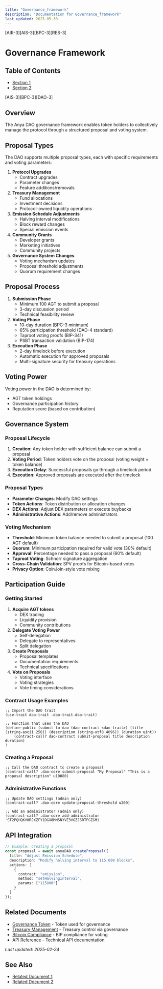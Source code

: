 ```yaml
---
title: "Governance_framework"
description: "Documentation for Governance_framework"
last_updated: 2025-05-30
---
```

[AIR-3][AIS-3][BPC-3][RES-3]


# Governance Framework

## Table of Contents

- [Section 1](#section-1)
- [Section 2](#section-2)


[AIS-3][BPC-3][DAO-3]

## Overview

The Anya DAO governance framework enables token holders to collectively manage the protocol through a structured proposal and voting system.

## Proposal Types

The DAO supports multiple proposal types, each with specific requirements and voting parameters:

1. **Protocol Upgrades**
   - Contract upgrades
   - Parameter changes
   - Feature additions/removals
2. **Treasury Management**
   - Fund allocations
   - Investment decisions
   - Protocol-owned liquidity operations
3. **Emission Schedule Adjustments**
   - Halving interval modifications
   - Block reward changes
   - Special emission events
4. **Community Grants**
   - Developer grants
   - Marketing initiatives
   - Community projects
5. **Governance System Changes**
   - Voting mechanism updates
   - Proposal threshold adjustments
   - Quorum requirement changes

## Proposal Process

1. **Submission Phase**
   - Minimum 100 AGT to submit a proposal
   - 3-day discussion period
   - Technical feasibility review
2. **Voting Phase**
   - 10-day duration (BPC-3 minimum)
   - 65% participation threshold (DAO-4 standard)
   - Taproot voting proofs (BIP-341)
   - PSBT transaction validation (BIP-174)
3. **Execution Phase**
   - 2-day timelock before execution
   - Automatic execution for approved proposals
   - Multi-signature security for treasury operations

## Voting Power

Voting power in the DAO is determined by:

- AGT token holdings
- Governance participation history
- Reputation score (based on contribution)

## Governance System

### Proposal Lifecycle

1. **Creation**: Any token holder with sufficient balance can submit a proposal
2. **Voting Period**: Token holders vote on the proposal (voting weight = token balance)
3. **Execution Delay**: Successful proposals go through a timelock period
4. **Execution**: Approved proposals are executed after the timelock

### Proposal Types

- **Parameter Changes**: Modify DAO settings
- **Token Actions**: Token distribution or allocation changes
- **DEX Actions**: Adjust DEX parameters or execute buybacks
- **Administrative Actions**: Add/remove administrators

### Voting Mechanism

- **Threshold**: Minimum token balance needed to submit a proposal (100 AGT default)
- **Quorum**: Minimum participation required for valid vote (30% default)
- **Approval**: Percentage needed to pass a proposal (60% default)
- **Taproot Voting**: Schnorr signature aggregation
- **Cross-Chain Validation**: SPV proofs for Bitcoin-based votes
- **Privacy Option**: CoinJoin-style vote mixing

## Participation Guide

### Getting Started

1. **Acquire AGT tokens**
   - DEX trading
   - Liquidity provision
   - Community contributions
2. **Delegate Voting Power**
   - Self-delegation
   - Delegate to representatives
   - Split delegation
3. **Create Proposals**
   - Proposal templates
   - Documentation requirements
   - Technical specifications
4. **Vote on Proposals**
   - Voting interface
   - Voting strategies
   - Vote timing considerations

### Contract Usage Examples

```clarity
;; Import the DAO trait
(use-trait dao-trait .dao-trait.dao-trait)

;; Function that uses the DAO
(define-public (submit-to-dao (dao-contract <dao-trait>) (title (string-ascii 256)) (description (string-utf8 4096)) (duration uint))
    (contract-call? dao-contract submit-proposal title description duration)
)
```

### Creating a Proposal

```clarity
;; Call the DAO contract to create a proposal
(contract-call? .dao-core submit-proposal "My Proposal" "This is a proposal description" u10080)
```

### Administrative Functions

```clarity
;; Update DAO settings (admin only)
(contract-call? .dao-core update-proposal-threshold u200)

;; Add an administrator (admin only)
(contract-call? .dao-core add-administrator 'ST2PQHQKV0RJXZFY1DGX8MNSNYVE3VGZJSRTPGZGM)
```

## API Integration

```typescript
// Example: Creating a proposal
const proposal = await anyaDAO.createProposal({
  title: "Adjust Emission Schedule",
  description: "Modify halving interval to 115,000 blocks",
  actions: [
    {
      contract: "emission",
      method: "setHalvingInterval",
      params: ["115000"]
    }
  ]
});
```

## Related Documents

- [Governance Token](../archive/GOVERNANCE_TOKEN.md) - Token used for governance
- [Treasury Management](../archive/TREASURY_MANAGEMENT.md) - Treasury control via governance
- [Bitcoin Compliance](../protocol/BITCOIN_COMPLIANCE.md) - BIP compliance for voting
- [API Reference](../api/GOVERNANCE_API.md) - Technical API documentation

*Last updated: 2025-02-24* 

## See Also

- [Related Document 1](../getting-started/INSTALLATION.md)
- [Related Document 2](../INSTALLATION_REVIEW.md)
